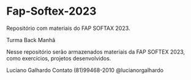 # Fap-Softex-2023
Repositório com materiais do FAP SOFTAX 2023.

Turma Back Manhã

Nesse repositório serão armazenados materiais da FAP SOFTEX 2023, como exercícios, projetos desenvolvidos.

Luciano Galhardo
Contato (81)99468-2010
@lucianorgalhardo
